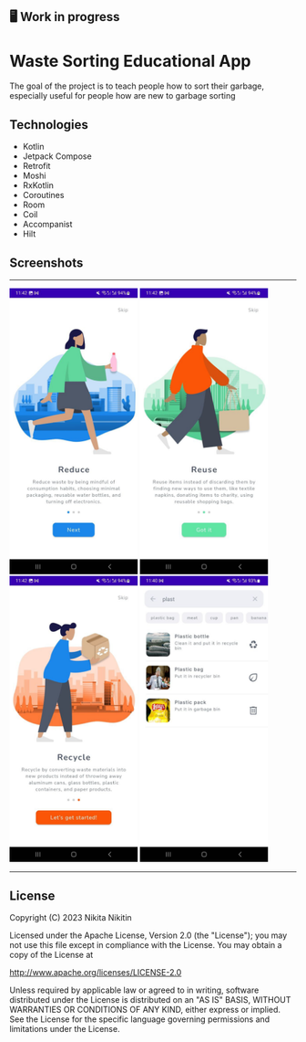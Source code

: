 
## 🖥 Work in progress

# Waste Sorting Educational App

The goal of the project is to teach people how to sort their garbage, especially useful for people how are new to garbage sorting

## Technologies

- Kotlin
- Jetpack Compose
- Retrofit
- Moshi
- RxKotlin
- Coroutines
- Room
- Coil
- Accompanist
- Hilt

## Screenshots

-----------------------------------------------------

<p>
  <img src="welcome_1.jpeg" width="225">
  <img src="welcome_2.jpeg" width="225">
  <img src="welcome_3.jpeg" width="225">
  <img src="search_1.jpeg" width="225">
</p>

-----------------------------------------------------

## License

Copyright (C) 2023 Nikita Nikitin

Licensed under the Apache License, Version 2.0 (the "License");
you may not use this file except in compliance with the License.
You may obtain a copy of the License at

http://www.apache.org/licenses/LICENSE-2.0

Unless required by applicable law or agreed to in writing, software
distributed under the License is distributed on an "AS IS" BASIS,
WITHOUT WARRANTIES OR CONDITIONS OF ANY KIND, either express or implied.
See the License for the specific language governing permissions and
limitations under the License.
